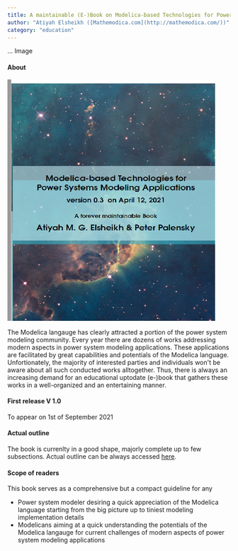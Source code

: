 ```yaml
---
title: A maintainable (E-)Book on Modelica-based Technologies for Power Systems (V0.3)
author: "Atiyah Elsheikh ([Mathemodica.com](http://mathemodica.com/))"
category: "education"
---
```


... Image 

#### About

![The (E-)book Cover](mathemodica-MPSCover0.3_small.png) 

The Modelica langauge has clearly attracted a portion of the power system modeling community. Every year there are dozens of works addressing modern aspects 
in power system modeling applications. These applications are facilitated by great capabilities and potentials of the Modelica language. Unfortionately, the 
majority of interested parties and individuals won't be aware about all such conducted works alltogether. Thus, there is always an increasing demand for an 
educational uptodate (e-)book that gathers these works in a well-organized and an entertaining manner. 

#### First release V 1.0 

To appear on 1st of September 2021

#### Actual outline

The book is currenlty in a good shape, majorly complete up to few subsections. Actual outline can be always accessed 
[here](https://github.com/Mathemodica/ModelicaPowerSystemBook/blob/main/ModelicaPowerSys-outline.pdf). 

#### Scope of readers 

This book serves as a comprehensive but a compact guideline for any 

- Power system modeler desiring a quick appreciation of the Modelica language starting from the big picture up to tiniest modeling implementation details    
- Modelicans aiming at a quick understanding the potentials of the Modelica langauge for current challenges of modern aspects of power system modeling applications    


